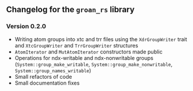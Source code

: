 
## Changelog for the `groan_rs` library

### Version 0.2.0
- Writing atom groups into xtc and trr files using the `XdrGroupWriter` trait and `XtcGroupWriter` and `TrrGroupWriter` structures
- `AtomIterator` and `MutAtomIterator` constructors made public
- Operations for ndx-writable and ndx-nonwritable groups (`System::group_make_writable`, `System::group_make_nonwritable`, `System::group_names_writable`)
- Small refactors of code
- Small documentation fixes
